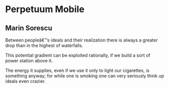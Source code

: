 # Perpetuum Mobile
## Marin Sorescu
Between peopleâ€™s
ideals
and their realization
there is always
a greater drop
than in the highest
of waterfalls.

This potential gradient
can be exploited
rationally,
if we build a sort of
power station above it.

The energy it supplies,
even if we use it only
to light our cigarettes,
is something
anyway;
for while one is smoking
one can very seriously
think up
ideals even crazier.